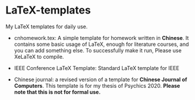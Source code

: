 # LaTeX-templates
My LaTeX templates for daily use.

* cnhomework.tex: A simple template for homework written in **Chinese**. It contains some basic usage of LaTeX, enough for  literature courses, and you can add something else. To successfully make it run, Please use XeLaTeX to compile.

* IEEE Conference LaTeX Template: Standard LaTeX template for IEEE
* Chinese journal: a revised version of a template for **Chinese Journal of Computers**. This template is for my thesis of Psychics 2020. **Please note that this is not for formal use.**